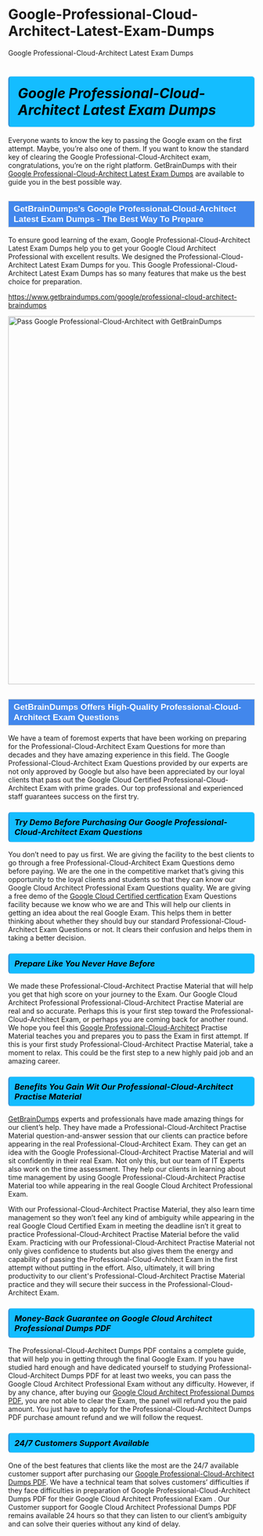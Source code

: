 # Google-Professional-Cloud-Architect-Latest-Exam-Dumps
Google Professional-Cloud-Architect Latest Exam Dumps
<h1><strong><span style="display: block; color: #000000; background: #14BDFF; border: 0.5px solid #AED6F1; border-left: 3px solid #3498DB; padding: .6em; border-radius: 6px;">                     <em>Google Professional-Cloud-Architect <span class="exam_variation">Latest Exam Dumps</span> </em>                </span></strong>            </h1>                        <p>Everyone wants to know the key to passing the Google exam on the first attempt. Maybe, you’re also one of them. If you want to know the standard key of             clearing the Google Professional-Cloud-Architect exam, congratulations, you’re on the right platform. GetBrainDumps with their             <a href="https://www.getbraindumps.com/google/professional-cloud-architect-braindumps">Google Professional-Cloud-Architect <span class="exam_variation">Latest Exam Dumps</span></a> are available to guide you in the best possible way.</p>                        <h2 style="background: #4287ec; border: 1px solid #cccccc; padding: 5px 10px;">                <span style="color: #ffffff;">                    <span style="font-size: 11pt;">                        <span style="line-height: normal;">                            <span style="font-family: Calibri,sans-serif;">                                <strong>                                    <span style="font-size: 13.0pt;">GetBrainDumps's Google Professional-Cloud-Architect <span class="exam_variation">Latest Exam Dumps</span> - The Best Way To Prepare</span>                                </strong>                            </span>                        </span>                    </span>                </span>            </h2>                        <p>To ensure good learning of the exam,  Google Professional-Cloud-Architect <span class="exam_variation">Latest Exam Dumps</span> help you to get your Google Cloud Architect Professional with excellent results.             We designed the Professional-Cloud-Architect <span class="exam_variation">Latest Exam Dumps</span> for you. This Google Professional-Cloud-Architect <span class="exam_variation">Latest Exam Dumps</span> has so many features that make us the best choice for preparation.</p>                        <p><a href="https://www.getbraindumps.com/google/professional-cloud-architect-braindumps">https://www.getbraindumps.com/google/professional-cloud-architect-braindumps</a></p>                        <p><a href="https://www.getbraindumps.com/"><img src="https://www.getbraindumps.com/images/get-updated-exam-questions-with-discount-getbraindumps.jpg" class="postImage" alt="Pass Google Professional-Cloud-Architect with GetBrainDumps" width="750"></a></p>                            <h2 style="background: #4287ec; border: 1px solid #cccccc; padding: 5px 10px;">                <span style="color: #ffffff;">                    <span style="font-size: 11pt;">                        <span style="line-height: normal;">                            <span style="font-family: Calibri,sans-serif;">                                <strong>                                    <span style="font-size: 13.0pt;">GetBrainDumps Offers High-Quality Professional-Cloud-Architect <span class="exam_variation2">Exam Questions</span></span>                                </strong>                            </span>                        </span>                    </span>                </span>            </h2>                        <p>We have a team of foremost experts that have been working on preparing for the Professional-Cloud-Architect <span class="exam_variation2">Exam Questions</span>  for more than decades and they have             amazing experience in this field. The Google Professional-Cloud-Architect <span class="exam_variation2">Exam Questions</span> provided by our experts are not only approved by Google but also have been             appreciated by our loyal clients that pass out the Google Cloud Certified Professional-Cloud-Architect Exam with prime grades. Our top professional and             experienced staff guarantees success on the first try.</p>                        <h3>                <strong>                    <span style="display: block; color: #000000; background: #14BDFF; border: 0.5px solid #AED6F1; border-left: 3px solid #3498DB; padding: .6em; border-radius: 6px;">                        <em>Try Demo Before Purchasing Our Google Professional-Cloud-Architect <span class="exam_variation2">Exam Questions</span></em>                    </span>                </strong>            </h3>                        <p>You don’t need to pay us first. We are giving the facility to the best clients to go through a free Professional-Cloud-Architect <span class="exam_variation2">Exam Questions</span> demo before paying.             We are the one in the competitive market that’s giving this opportunity to the loyal clients and students so that they can know our             Google Cloud Architect Professional <span class="exam_variation2">Exam Questions</span> quality. We are giving a free demo of the <a href="https://www.getbraindumps.com/google/google-cloud-certified-braindumps.html">Google Cloud Certified certfication</a> <span class="exam_variation2">Exam Questions</span> facility             because we know who we are and This will help our clients in getting an idea about the real Google Exam. This helps them in better thinking             about whether they should buy our standard Professional-Cloud-Architect <span class="exam_variation2">Exam Questions</span> or not. It clears their confusion and helps them in taking a better decision.</p>                        <h3>                <strong>                    <span style="display: block; color: #000000; background: #14BDFF; border: 0.5px solid #AED6F1; border-left: 3px solid #3498DB; padding: .6em; border-radius: 6px;">                        <em>Prepare Like You Never Have Before</em>                    </span>                </strong>            </h3>                        <p>We made these Professional-Cloud-Architect <span class="exam_variation3">Practise Material</span> that will help you get that high score on your journey to the Exam. Our Google Cloud Architect Professional Professional-Cloud-Architect <span class="exam_variation3">Practise Material</span>             are real and so accurate. Perhaps this is your first step toward the Professional-Cloud-Architect Exam, or perhaps you are coming back for another round. We hope             you feel this <a href="https://www.getbraindumps.com/google-braindumps.html">Google Professional-Cloud-Architect</a> <span class="exam_variation3">Practise Material</span> teaches you and prepares you to pass the Exam in first attempt. If this is your first study             Professional-Cloud-Architect <span class="exam_variation3">Practise Material</span>, take a moment to relax. This could be the first step to a new highly paid job and an amazing career.</p>                        <h3>                <strong>                    <span style="display: block; color: #000000; background: #14BDFF; border: 0.5px solid #AED6F1; border-left: 3px solid #3498DB; padding: .6em; border-radius: 6px;">                        <em>Benefits You Gain Wit Our Professional-Cloud-Architect <span class="exam_variation3">Practise Material</span></em>                    </span>                </strong>            </h3>                        <p><a href="https://www.getbraindumps.com/">GetBrainDumps</a> experts and professionals have made amazing things for our client’s help. They have made a Professional-Cloud-Architect <span class="exam_variation3">Practise Material</span> question-and-answer session that             our clients can practice before appearing in the real Professional-Cloud-Architect Exam. They can get an idea with the  Google Professional-Cloud-Architect <span class="exam_variation3">Practise Material</span> and will             sit confidently in their real Exam. Not only this, but our team of IT Experts also work on the time assessment. They help our clients in learning about             time management by using Google Professional-Cloud-Architect <span class="exam_variation3">Practise Material</span>  too while appearing in the real Google Cloud Architect Professional Exam. </p>                        <p>With our Professional-Cloud-Architect <span class="exam_variation3">Practise Material</span>, they also learn time management so they won’t feel any kind of ambiguity while appearing in the real             Google Cloud Certified Exam in meeting the deadline isn’t it great to practice Professional-Cloud-Architect <span class="exam_variation3">Practise Material</span> before the valid Exam. Practicing with             our Professional-Cloud-Architect <span class="exam_variation3">Practise Material</span> not only gives confidence to students but also gives them the energy and capability of passing the Professional-Cloud-Architect Exam in the first             attempt without putting in the effort. Also, ultimately, it will bring productivity to our client's Professional-Cloud-Architect <span class="exam_variation3">Practise Material</span> practice and they will             secure their success in the Professional-Cloud-Architect Exam.</p>                        <h3>                <strong>                    <span style="display: block; color: #000000; background: #14BDFF; border: 0.5px solid #AED6F1; border-left: 3px solid #3498DB; padding: .6em; border-radius: 6px;">                        <em>Money-Back Guarantee on Google Cloud Architect Professional <span class="exam_variation4">Dumps PDF</span></em>                    </span>                </strong>            </h3>                        <p>The Professional-Cloud-Architect <span class="exam_variation4">Dumps PDF</span> contains a complete guide, that will help you in getting through the final Google Exam. If you have studied hard enough and have             dedicated yourself to studying Professional-Cloud-Architect <span class="exam_variation4">Dumps PDF</span> for at least two weeks, you can pass the Google Cloud Architect Professional Exam without any difficulty. However,             if by any chance, after buying our <a href="https://www.getbraindumps.com/google/professional-cloud-architect-braindumps">Google Cloud Architect Professional <span class="exam_variation4">Dumps PDF</span></a>, you are not able to clear the Exam, the panel will refund you the paid amount.             You just have to apply for the Professional-Cloud-Architect <span class="exam_variation4">Dumps PDF</span> purchase amount refund and we will follow the request.</p>                        <h3>                <strong>                    <span style="display: block; color: #000000; background: #14BDFF; border: 0.5px solid #AED6F1; border-left: 3px solid #3498DB; padding: .6em; border-radius: 6px;">                        <em>24/7 Customers Support Available</em>                    </span>                </strong>            </h3>                        <p>One of the best features that clients like the most are the 24/7 available customer support after purchasing our <a href="https://www.getbraindumps.com/google/professional-cloud-architect-braindumps">Google Professional-Cloud-Architect <span class="exam_variation4">Dumps PDF</span></a>.             We have a technical team that solves customers’ difficulties if they face difficulties in preparation of Google Professional-Cloud-Architect <span class="exam_variation4">Dumps PDF</span> for             their Google Cloud Architect Professional Exam . Our Customer support for Google Cloud Architect Professional <span class="exam_variation4">Dumps PDF</span> remains available 24 hours so that they can listen to our             client’s ambiguity and can solve their queries without any kind of delay.</p>                    
